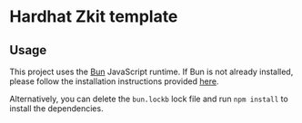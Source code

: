 # Hardhat Zkit template

## Usage

This project uses the [Bun](https://bun.sh/) JavaScript runtime. If Bun is not already installed, please follow the installation instructions provided [here](https://bun.sh/docs/installation).

Alternatively, you can delete the `bun.lockb` lock file and run `npm install` to install the dependencies.

